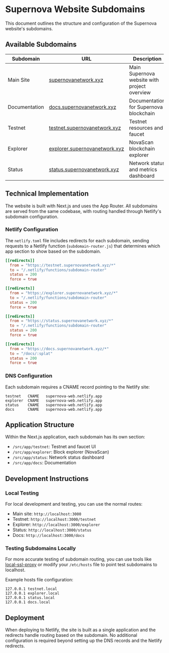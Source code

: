 # Supernova Website Subdomains

This document outlines the structure and configuration of the Supernova website's subdomains.

## Available Subdomains

| Subdomain | URL | Description |
|-----------|-----|-------------|
| Main Site | [supernovanetwork.xyz](https://supernovanetwork.xyz) | Main Supernova website with project overview |
| Documentation | [docs.supernovanetwork.xyz](https://docs.supernovanetwork.xyz) | Documentation for Supernova blockchain |
| Testnet | [testnet.supernovanetwork.xyz](https://testnet.supernovanetwork.xyz) | Testnet resources and faucet |
| Explorer | [explorer.supernovanetwork.xyz](https://explorer.supernovanetwork.xyz) | NovaScan blockchain explorer |
| Status | [status.supernovanetwork.xyz](https://status.supernovanetwork.xyz) | Network status and metrics dashboard |

## Technical Implementation

The website is built with Next.js and uses the App Router. All subdomains are served from the same codebase, with routing handled through Netlify's subdomain configuration.

### Netlify Configuration

The `netlify.toml` file includes redirects for each subdomain, sending requests to a Netlify function (`subdomain-router.js`) that determines which app section to show based on the subdomain.

```toml
[[redirects]]
  from = "https://testnet.supernovanetwork.xyz/*"
  to = "/.netlify/functions/subdomain-router"
  status = 200
  force = true

[[redirects]]
  from = "https://explorer.supernovanetwork.xyz/*"
  to = "/.netlify/functions/subdomain-router"
  status = 200
  force = true

[[redirects]]
  from = "https://status.supernovanetwork.xyz/*"
  to = "/.netlify/functions/subdomain-router"
  status = 200
  force = true

[[redirects]]
  from = "https://docs.supernovanetwork.xyz/*"
  to = "/docs/:splat"
  status = 200
  force = true
```

### DNS Configuration

Each subdomain requires a CNAME record pointing to the Netlify site:

```
testnet   CNAME   supernova-web.netlify.app
explorer  CNAME   supernova-web.netlify.app
status    CNAME   supernova-web.netlify.app
docs      CNAME   supernova-web.netlify.app
```

## Application Structure

Within the Next.js application, each subdomain has its own section:

- `/src/app/testnet`: Testnet and faucet UI
- `/src/app/explorer`: Block explorer (NovaScan)
- `/src/app/status`: Network status dashboard
- `/src/app/docs`: Documentation

## Development Instructions

### Local Testing

For local development and testing, you can use the normal routes:

- Main site: `http://localhost:3000`
- Testnet: `http://localhost:3000/testnet`
- Explorer: `http://localhost:3000/explorer`
- Status: `http://localhost:3000/status`
- Docs: `http://localhost:3000/docs`

### Testing Subdomains Locally

For more accurate testing of subdomain routing, you can use tools like [local-ssl-proxy](https://github.com/cameronhunter/local-ssl-proxy) or modify your `/etc/hosts` file to point test subdomains to localhost.

Example hosts file configuration:
```
127.0.0.1 testnet.local
127.0.0.1 explorer.local
127.0.0.1 status.local
127.0.0.1 docs.local
```

## Deployment

When deploying to Netlify, the site is built as a single application and the redirects handle routing based on the subdomain. No additional configuration is required beyond setting up the DNS records and the Netlify redirects. 